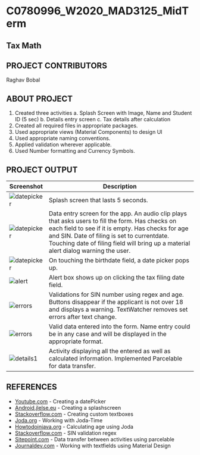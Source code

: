 # C0780996_W2020_MAD3125_MidTerm
## Tax Math
## PROJECT CONTRIBUTORS
Raghav Bobal
## ABOUT PROJECT
1. Created three activities
    a. Splash Screen with Image, Name and Student ID (5 sec)
    b. Details entry screen
    c. Tax details after calculation
2. Created all required files in appropriate packages.
3. Used appropriate views (Material Components) to design UI
4. Used appropriate naming conventions.
5. Applied validation wherever applicable.
6. Used Number formatting and Currency Symbols.

## PROJECT OUTPUT
Screenshot | Description
--- | ---
<img src="https://ibb.co/W6VZSWB" alt="datepicker"/> | Splash screen that lasts 5 seconds.
<img src="https://ibb.co/f0c7tjX" alt="datepicker"/> | Data entry screen for the app. An audio clip plays that asks users to fill the form. Has checks on each field to see if it is empty. Has checks for age and SIN. Date of filing is set to currentdate. Touching date of filing field will bring up a material alert dialog warning the user.
<img src="https://ibb.co/J5Bq0Kw" alt="datepicker"/> | On touching the birthdate field, a date picker pops up.
<img src="https://ibb.co/BzRKhRD" alt="alert"/> | Alert box shows up on clicking the tax filing date field.
<img src="https://ibb.co/QJFH5Zf" alt="errors"/> | Validations for SIN number using regex and age. Buttons disappear if the applicant is not over 18 and displays a warning. TextWatcher removes set errors after text change.
<img src="https://ibb.co/YXM61Br" alt="errors"/> | Valid data entered into the form. Name entry could be in any case and will be displayed in the appropriate format.
<img src="https://ibb.co/hLKmbtf" alt="details1"/> | Activity displaying all the entered as well as calculated information. Implemented Parcelable for data transfer.
## REFERENCES
* [Youtube.com](https://www.youtube.com/watch?v=hwe1abDO2Ag) - Creating a datePicker
* [Android.jlelse.eu](https://android.jlelse.eu/the-complete-android-splash-screen-guide-c7db82bce565) - Creating a splashscreen
* [Stackoverflow.com](https://stackoverflow.com/questions/3646415/how-to-create-edittext-with-rounded-corners) - Creating custom textboxes
* [Joda.org](https://www.joda.org/joda-time/index.html) - Working with Joda-Time
* [Howtodoinjava.org](https://howtodoinjava.com/java/calculate-age-from-date-of-birth/) - Calculating age using Joda
* [Stackoverflow.com](https://stackoverflow.com/questions/20082855/regular-expression-for-canadian-sin-social-insurance-number) - SIN validation regex
* [Sitepoint.com](https://www.sitepoint.com/transfer-data-between-activities-with-android-parcelable/) - Data transfer between activities using parcelable
* [Journaldev.com](https://www.journaldev.com/14748/android-textinputlayout-example) - Working with textfields using Material Design
